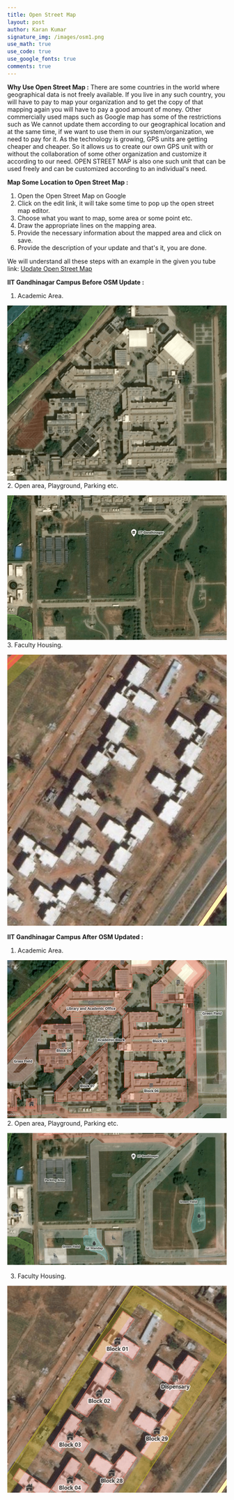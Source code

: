 ```yaml
---
title: Open Street Map
layout: post
author: Karan Kumar
signature_img: /images/osm1.png
use_math: true
use_code: true
use_google_fonts: true
comments: true
---
```


**Why Use Open Street Map :** There are some countries in the world where geographical data is not freely available. If you live in any such country, you will have to pay to map your organization and to get the copy of that mapping again you will have to pay a good amount of money. Other commercially used maps such as Google map has some of the restrictions such as  We cannot update them according to our geographical location and at the same time, if we want to use them in our system/organization, we need to pay for it. As the technology is growing, GPS units are getting cheaper and cheaper. So it allows us to create our own GPS unit with or without the collaboration of some other organization and customize it according to our need. OPEN STREET MAP is also one such unit that can be used freely and can be customized according to an individual's need.


**Map Some Location to Open Street Map :** 
1. Open the Open Street Map on Google
2. Click on the edit link, it will take some time to pop up the open street map editor.
3. Choose what you want to map, some area or some point etc.
4. Draw the appropriate lines on the mapping area.
5. Provide the necessary information about the mapped area and click on save.
6. Provide the description of your update and that's it, you are done.

We will understand all these steps with an example in the given you tube link:
[Update Open Street Map](https://www.youtube.com/watch?v=qcgoUcsURzU)

**IIT Gandhinagar Campus Before OSM Update :**
1. Academic Area.


![Academic Area](/images/osm_w_update.png)
2. Open area, Playground, Parking etc.


![Open Area](/images/hostel.png)
3. Faculty Housing.


![Housing](/images/housing_w.png)


**IIT Gandhinagar Campus After OSM Updated :**
1. Academic Area.


![Academic Area](/images/osm1.png)
2. Open area, Playground, Parking etc.


![Open Area](/images/osm2.png)

3. Faculty Housing.


![Housing](/images/housing_d.png)





